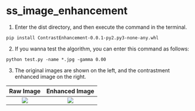 # ss_image_enhancement
1. Enter the dist directory, and then execute the command in the terminal.     
```
pip install ContrastEnhancement-0.0.1-py2.py3-none-any.whl
```


2. If you wanna test the algorithm, you can enter this command as follows:      
```
python test.py -name *.jpg -gamma 0.00
```

3. The original images are shown on the left, and the contrastment enhanced image on the right.    

|      Raw Image           |        Enhanced Image   |
| :-----------------: | :--------------: |
| ![](results/raw_images/49_1200.png) | ![](results/raw_images/49_1400.png)|











